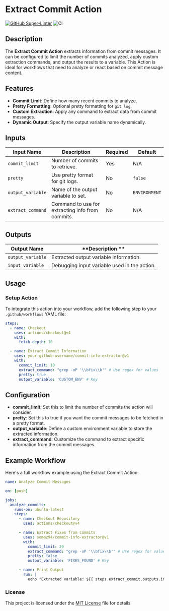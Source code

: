 # Extract Commit Action

[![GitHub Super-Linter](https://github.com/actions/container-action/actions/workflows/linter.yml/badge.svg)](https://github.com/super-linter/super-linter)
![CI](https://github.com/actions/container-action/actions/workflows/ci.yml/badge.svg)

## Description

The **Extract Commit Action** extracts information from commit messages.
It can be configured to limit the number of commits analyzed, apply custom
extraction commands, and output the results to a variable. This Action is ideal
for workflows that need to analyze or react based on commit message content.

## Features

- **Commit Limit**: Define how many recent commits to analyze.
- **Pretty Formatting**: Optional pretty formatting for `git log`.
- **Custom Extraction**: Apply any command to extract data from commit messages.
- **Dynamic Output**: Specify the output variable name dynamically.

## Inputs

| **Input Name**    | **Description**                               | **Required** | **Default**  |
|-------------------|-----------------------------------------------|----------|---------------|
| `commit_limit`    | Number of commits to retrieve.                | Yes      | N/A           |
| `pretty`          | Use pretty format for git logs.               | No       | `false`       |
| `output_variable` | Name of the output variable to set.           | No       | `ENVIRONMENT` |
| `extract_command` | Command to use for extracting info from commits. | No       | N/A           |

## Outputs

| **Output Name**    | **Description **                          |
|--------------------|-------------------------------------------|
| `output_variable`  | Extracted output variable information.    |
| `input_variable`   | Debugging input variable used in the action. |

## Usage

### Setup Action

To integrate this action into your workflow, add the following step to your
`.github/workflows` YAML file:

```yaml
steps:
  - name: Checkout
    uses: actions/checkout@v4
    with:
      fetch-depth: 10

  - name: Extract Commit Information
    uses: your-github-username/commit-info-extractor@v1
    with:
      commit_limit: 10
      extract_command: "grep -oP '\\bfix\\b'" # Use regex for values
      pretty: true
      output_variable: 'CUSTOM_ENV' # Key
```

## Configuration

- **commit_limit**: Set this to limit the number of commits 
  the action will consider.
- **pretty**: Set this to true if you want the commit messages 
  to be fetched in a pretty format.
- **output_variable**: Define a custom environment variable 
  to store the extracted information.
- **extract_command**: Customize the command to extract specific 
  information from the commit messages.

## Example Workflow

Here's a full workflow example using the Extract Commit Action:

```yaml
name: Analyze Commit Messages

on: [push]

jobs:
  analyze_commits:
    runs-on: ubuntu-latest
    steps:
      - name: Checkout Repository
        uses: actions/checkout@v4

      - name: Extract Fixes from Commits
        uses: somaz94/commit-info-extractor@v1
        with:
          commit_limit: 20
          extract_command: "grep -oP '\\bfix\\b'" # Use regex for values
          pretty: false
          output_variable: 'FIXES_FOUND' # Key

      - name: Print Output
        run: |
          echo "Extracted variable: ${{ steps.extract_commit.outputs.input_variable }} = ${{ steps.extract_commit.outputs.output_variable }}"
```

### License

This project is licensed under the [MIT License](LICENSE) file for details.
